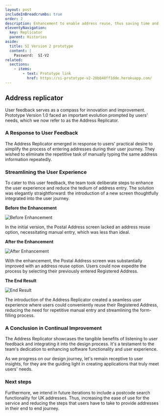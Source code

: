 ```yaml
---
layout: post
includeInBreadcrumbs: true
order: 2
description: Enhancement to enable address reuse, thus saving time and improving accuracy.
eleventyNavigation:
  key: Replicator
  parent: Histories
aside:
  title: SI Version 2 prototype
  content: |
    Password:  SI-V2
related:
  sections:
    - items:
        - text: Prototype link
          href: https://si-prototype-v2-28b848ff1dde.herokuapp.com/
---
```


## Address replicator

User feedback serves as a compass for innovation and improvement. Prototype Version 1.0 faced an important evolution prompted by users' needs, which we now refer to as the Address Replicator.

### A Response to User Feedback

The Address Replicator emerged in response to users' practical desire to simplify the process of entering addresses during their user journey. They wished to eliminate the repetitive task of manually typing the same address information repeatedly.

### Streamlining the User Experience

To cater to this user feedback, the team took deliberate steps to enhance the user experience and reduce the tedium of address entry. The solution was elegantly straightforward: the introduction of a new screen thoughtfully integrated into the user journey.

**Before the Enhancement**

![Before Enhancement](/assets/replicator/1.png)

In the initial version, the Postal Address screen lacked an address reuse option, necessitating manual entry, which was less than ideal.

**After the Enhancement**

![After Enhancement](/assets/replicator/2.png)

With the enhancement, the Postal Address screen was substantially improved with an address reuse option. Users could now expedite the process by selecting their previously entered Registered Address.

**The End Result**

![End Result](/assets/replicator/3.png)

The introduction of the Address Replicator created a seamless user experience where users could conveniently reuse their Registered Address, reducing the need for repetitive manual entry and streamlining the form-filling process.

### A Conclusion in Continual Improvement

The Address Replicator showcases the tangible benefits of listening to user feedback and integrating it into the design process. It's a testament to the team's dedication to enhancing software functionality and user experience.

As we progress on our design journey, let's remain receptive to user insights, for they are the guiding light in creating applications that truly meet users' needs.

### Next steps

Furthermore, we intend in future iterations to include a postcode search functionality for UK addresses. Thus, increasing the ease of use for the service and reducing the steps that users have to take to provide addresses in their end to end journey.
